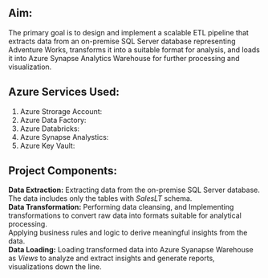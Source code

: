## Aim:
The primary goal is to design and implement a scalable ETL pipeline that extracts data from an on-premise SQL Server database representing Adventure Works, transforms it into a suitable format for analysis, and loads it into Azure Synapse Analytics Warehouse for further processing and visualization.

## Azure Services Used:
1. Azure Strorage Account:
2. Azure Data Factory:
3. Azure Databricks:
4. Azure Synapse Analystics:
5. Azure Key Vault:

## Project Components:
**Data Extraction:** Extracting data from the on-premise SQL Server database. The data includes only the tables with *SalesLT* schema.  
**Data Transformation:**  Performing data cleansing, and Implementing transformations to convert raw data into formats suitable for analytical processing.  
Applying business rules and logic to derive meaningful insights from the data.  
**Data Loading:** Loading transformed data into Azure Syanapse Warehouse as *Views* to analyze and extract insights and generate reports, visualizations down the line.  
